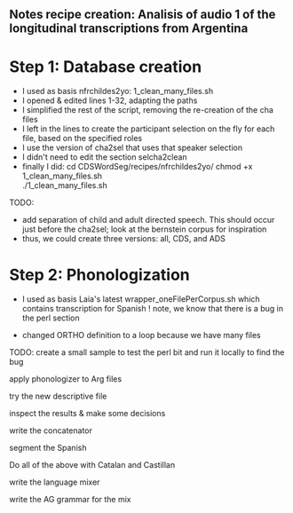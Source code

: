 Notes recipe creation: 
Analisis of audio 1 of the longitudinal transcriptions from Argentina
-------

# Step 1: Database creation

- I used as basis nfrchildes2yo: 1_clean_many_files.sh
- I opened & edited lines 1-32, adapting the paths
- I simplified the rest of the script, removing the re-creation of the cha files
- I left in the lines to create the participant selection on the fly for each file, based on the specified roles
- I use the version of cha2sel that uses that speaker selection 
- I didn't need to edit the section selcha2clean
- finally I did:
cd CDSWordSeg/recipes/nfrchildes2yo/
chmod +x 1_clean_many_files.sh  
./1_clean_many_files.sh


TODO:

- add separation of child and adult directed speech. This should occur just before the cha2sel; look at the bernstein corpus for inspiration
- thus, we could create three versions: all, CDS, and ADS

# Step 2: Phonologization

- I used as basis Laia's latest wrapper_oneFilePerCorpus.sh which contains transcription for Spanish
! note, we know that there is a bug in the perl section

- changed ORTHO definition to a loop because we have many files

TODO:
create a small sample to test the perl bit
and run it locally to find the bug

apply phonologizer to Arg files

try the new descriptive file

inspect the results & make some decisions

write the concatenator

segment the Spanish

Do all of the above with Catalan and Castillan

write the language mixer

write the AG grammar for the mix
